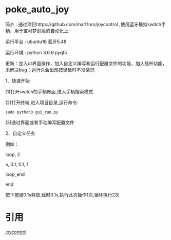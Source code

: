 # poke_auto_joy
简介  :  通过项目https://github.com/mart1nro/joycontrol ,使用蓝牙模拟switch手柄，用于宝可梦剑盾的自动化上.

运行平台  :  ubuntu16          蓝牙5.48

运行环境  :  python 3.6.9    pyqt5

更新：加入qt界面操作，加入自定义编写和运行配置文件的功能，加入摇杆功能，未解决bug：运行久会出现按键延时不准情况

1、快速开始

(1)打开switch的手柄界面,进入手柄搜索模式.

(2)打开终端,进入项目目录,运行命令:

    sudo python3 gui_run.py

(3)通过界面或者手动编写配置文件

2、自定义任务

例如：
   
   loop, 2
   
   a, 0.1, 0.1, 1
   
   loop_end
   
   end
   
   按下按键0.1s释放,延时0.1s,执行此次操作1次,循环执行2次

# 引用
[joycontrol](https://github.com/mart1nro/joycontrol)
